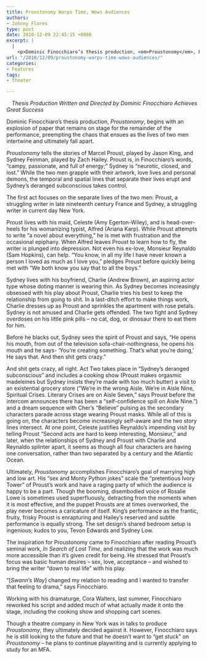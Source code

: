 ```yaml
---
title: Proustonomy Warps Time, Wows Audiences
authors:
- Johnny Flores
type: post
date: 2010-12-09 22:45:15 +0000
excerpt: |
  |
    <p>Dominic Finocchiaro’s thesis production, <em>Proustonomy</em>, begins with an explosion of paper that remains on stage for the remainder of the performance, preempting the chaos that ensues as the lives of two men intertwine and ultimately fall apart.</p>
url: "/2010/12/09/proustonomy-warps-time-wows-audiences/"
categories:
- Features
tags:
- theater

---
```

_[<img class="alignleft size-full wp-image-545" style="margin: 7px;" title="Proustonomy" src="https://i0.wp.com/www.reedquest.org/wp-content/uploads/2010/12/proustonomyphoto5.jpg?resize=285%2C190" alt="" data-recalc-dims="1" />][1]Thesis Production Written and Directed by Dominic Finocchiaro Achieves Great Success_

Dominic Finocchiaro’s thesis production, _Proustonomy_, begins with an explosion of paper that remains on stage for the remainder of the performance, preempting the chaos that ensues as the lives of two men intertwine and ultimately fall apart.

_Proustonomy_ tells the stories of Marcel Proust, played by Jason King, and Sydney Feinman, played by Zach Hailey. Proust is, in Finocchiaro’s words, “campy, passionate, and full of energy;” Sydney is “neurotic, closed, and lost.” While the two men grapple with their artwork, love lives and personal demons, the temporal and spatial lines that separate their lives erupt and Sydney’s deranged subconscious takes control.

The first act focuses on the separate lives of the two men: Proust, a struggling writer in late nineteenth century France and Sydney, a struggling writer in current day New York.

Proust lives with his maid, Celeste (Amy Egerton-Wiley), and is head-over-heels for his womanizing typist, Alfred (Ariana Karp). While Proust attempts to write “a novel about everything,” he is met with frustration and the occasional epiphany. When Alfred leaves Proust to learn how to fly, the writer is plunged into depression. Not even his ex-love, Monsieur Reynaldo (Sam Hopkins), can help. “You know, in all my life I have never known a person I loved as much as I love you,” pledges Proust before quickly being met with “We both know you say that to all the boys.”

Sydney lives with his boyfriend, Charlie (Andrew Brown), an aspiring actor type whose doting manner is wearing thin. As Sydney becomes increasingly obsessed with his play about Proust, Charlie tries his best to keep the relationship from going to shit. In a last-ditch effort to make things work, Charlie dresses up as Proust and sprinkles the apartment with rose petals. Sydney is not amused and Charlie gets offended. The two fight and Sydney overdoses on his little pink pills – no cat, dog, or dinosaur there to eat them for him.

Before he blacks out, Sydney sees the spirit of Proust and says, “He opens his mouth, from out of the television sofa-chair-nothingness, he opens his mouth and he says- ‘You’re creating something. That’s what you’re doing,’ He says that. And then shit gets crazy.”

And shit gets crazy, all right. Act Two takes place in “Sydney’s deranged subconscious” and includes a cooking show (Proust makes orgasmic madeleines but Sydney insists they’re made with too much butter) a visit to an existential grocery store (“We’re in the wrong Aisle. We’re in Aisle Nine, Spiritual Crises. Literary Crises are on Aisle Seven,” says Proust before the intercom announces there has been a “self-confidence spill on Aisle Nine.”) and a dream sequence with Cher’s “Believe” pulsing as the secondary characters parade across stage wearing Proust masks. While all of this is going on, the characters become increasingly self-aware and the two story lines intersect. At one point, Celeste justifies Reynaldo’s impending visit by telling Proust “Second acts are hard to keep interesting, Monsieur,” and later, when the relationships of Sydney and Proust with Charlie and Reynaldo splinter apart, it seems as though all four characters are having one conversation, rather than two separated by a century and the Atlantic Ocean.

Ultimately, _Proustonomy_ accomplishes Finocchiaro’s goal of marrying high and low art. His “sex and Monty Python jokes” scale the “pretentious Ivory Tower” of Proust’s work and have a raging party of which the audience is happy to be a part. Though the booming, disembodied voice of Rosalie Lowe is sometimes used superfluously, detracting from the moments when it is most effective, and the puppet Prousts are at times overworked, the play never becomes a caricature of itself. King’s performance as the frantic, fruity, frisky Proust is enrapturing and Hailey’s reserved and subtle performance is equally strong. The set design’s shared bedroom setup is ingenious; kudos to you, Tevon Edwards and Sydney Low.

The inspiration for Proustonomy came to Finocchiaro after reading Proust’s seminal work, _In Search of Lost Time_, and realizing that the work was much more accessible than it’s given credit for being. He stressed that Proust’s focus was basic human desires – sex, love, acceptance – and wished to bring the writer “down to real life” with his play.

“[_Swann’s Way_] changed my relation to reading and I wanted to transfer that feeling to drama,” says Finocchiaro.

Working with his dramaturge, Cora Walters, last summer, Finocchiaro reworked his script and added much of what actually made it onto the stage, including the cooking show and shopping cart scenes.

Though a theatre company in New York was in talks to produce _Proustonomy_, they ultimately decided against it. However, Finocchiaro says he is still looking to the future and that he doesn’t want to “get stuck” on _Proustonomy_ – he plans to continue playwriting and is currently applying to study for an MFA.

 [1]: https://i0.wp.com/www.reedquest.org/wp-content/uploads/2010/12/proustonomyphoto5.jpg